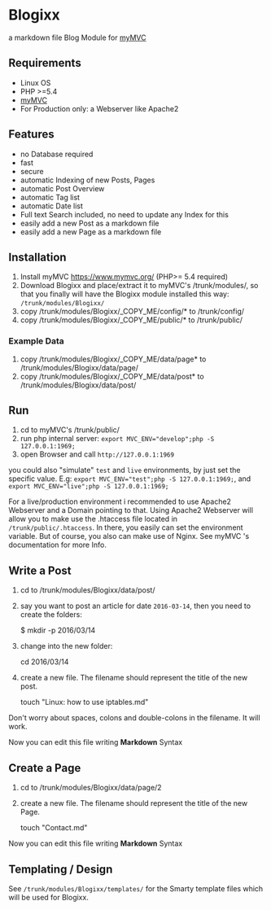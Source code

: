# Blogixx

a markdown file Blog Module for [myMVC](https://www.mymvc.org/ )

## Requirements
- Linux OS
- PHP >=5.4
- [myMVC](https://www.mymvc.org/ )
- For Production only: a Webserver like Apache2

## Features
- no Database required
- fast
- secure
- automatic Indexing of new Posts, Pages
- automatic Post Overview
- automatic Tag list
- automatic Date list 
- Full text Search included, no need to update any Index for this
- easily add a new Post as a markdown file
- easily add a new Page as a markdown file

## Installation

1. Install myMVC https://www.mymvc.org/ (PHP>= 5.4 required)
2. Download Blogixx and place/extract it to myMVC's /trunk/modules/, so that you finally will have the Blogixx module installed this way: `/trunk/modules/Blogixx/`
3. copy /trunk/modules/Blogixx/_COPY_ME/config/* to /trunk/config/
4. copy /trunk/modules/Blogixx/_COPY_ME/public/* to /trunk/public/

### Example Data
1. copy /trunk/modules/Blogixx/_COPY_ME/data/page* to /trunk/modules/Blogixx/data/page/
2. copy /trunk/modules/Blogixx/_COPY_ME/data/post* to /trunk/modules/Blogixx/data/post/

## Run
1. cd to myMVC's /trunk/public/ 
2. run php internal server: `export MVC_ENV="develop";php -S 127.0.0.1:1969;`
3. open Browser and call `http://127.0.0.1:1969`

you could also "simulate" `test` and `live` environments, by just set the specific value. E.g: `export MVC_ENV="test";php -S 127.0.0.1:1969;`, and `export MVC_ENV="live";php -S 127.0.0.1:1969;`

For a live/production environment i recommended to use Apache2 Webserver and a Domain pointing to that. Using Apache2 Webserver will allow you to make use the .htaccess file located in `/trunk/public/.htaccess`. In there, you easily can set the environment variable. But of course, you also can make use of Nginx. See myMVC 's documentation for more Info.

## Write a Post
1. cd to /trunk/modules/Blogixx/data/post/
2. say you want to post an article for date `2016-03-14`, then you need to create the folders:

    $ mkdir -p 2016/03/14
    
3. change into the new folder:

    cd 2016/03/14 
    
4. create a new file. The filename should represent the title of the new post.

    touch "Linux: how to use iptables.md"
   
Don't worry about spaces, colons and double-colons in the filename. It will work. 

Now you can edit this file writing **Markdown** Syntax

## Create a Page
1. cd to /trunk/modules/Blogixx/data/page/2
2. create a new file. The filename should represent the title of the new Page.

    touch "Contact.md"
    
Now you can edit this file writing **Markdown** Syntax
    


## Templating / Design
See `/trunk/modules/Blogixx/templates/` for the Smarty template files which will be used for Blogixx.




 


